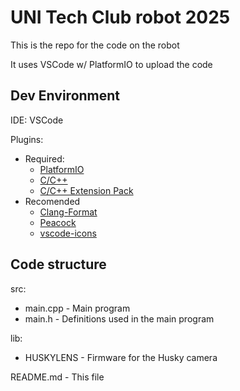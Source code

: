 # UNI Tech Club robot 2025

This is the repo for the code on the robot

It uses VSCode w/ PlatformIO to upload the code

## Dev Environment

IDE: VSCode

Plugins:

- Required:
  - [PlatformIO](https://marketplace.visualstudio.com/items?itemName=platformio.platformio-ide)
  - [C/C++](https://marketplace.visualstudio.com/items?itemName=ms-vscode.cpptools)
  - [C/C++ Extension Pack](https://marketplace.visualstudio.com/items?itemName=ms-vscode.cpptools-extension-pack)
- Recomended
  - [Clang-Format](https://marketplace.visualstudio.com/items?itemName=xaver.clang-format)
  - [Peacock](https://marketplace.visualstudio.com/items?itemName=johnpapa.vscode-peacock)
  - [vscode-icons](https://marketplace.visualstudio.com/items?itemName=vscode-icons-team.vscode-icons)

## Code structure

src:
- main.cpp - Main program
- main.h - Definitions used in the main program

lib:
- HUSKYLENS - Firmware for the Husky camera

README.md - This file
